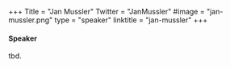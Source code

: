 +++
Title = "Jan Mussler"
Twitter = "JanMussler"
#image = "jan-mussler.png"
type = "speaker"
linktitle = "jan-mussler"
+++

#### Speaker

tbd.

